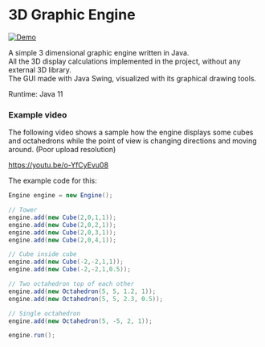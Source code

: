 # 3D Graphic Engine

[![Demo](https://github.com/kkovati/3D_Graphic_Engine/blob/master/docs/3D_Graphic_Engine_sample_13_sec.gif)](https://youtu.be/o-YfCyEvu08)

A simple 3 dimensional graphic engine written in Java.  
All the 3D display calculations implemented in the project,
without any external 3D library.  
The GUI made with Java Swing, visualized with its graphical drawing tools.

Runtime: Java 11  

### Example video
The following video shows a sample how the engine displays some cubes and 
octahedrons while the point of view is changing directions 
and moving around. (Poor upload resolution)

https://youtu.be/o-YfCyEvu08

The example code for this:

```java
Engine engine = new Engine();

// Tower
engine.add(new Cube(2,0,1,1));
engine.add(new Cube(2,0,2,1));
engine.add(new Cube(2,0,3,1));
engine.add(new Cube(2,0,4,1));

// Cube inside cube
engine.add(new Cube(-2,-2,1,1));
engine.add(new Cube(-2,-2,1,0.5));

// Two octahedron top of each other
engine.add(new Octahedron(5, 5, 1.2, 1));
engine.add(new Octahedron(5, 5, 2.3, 0.5));

// Single octahedron
engine.add(new Octahedron(5, -5, 2, 1));

engine.run();
```


